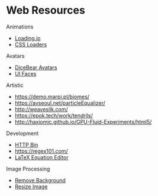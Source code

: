 # Web Resources

Animations
* [Loading.io](https://loading.io/)
* [CSS Loaders](https://loading.io/css/)

Avatars
* [DiceBear Avatars](https://avatars.dicebear.com/)
* [UI Faces](https://www.uifaces.co/)

Artistic
* https://demo.marpi.pl/biomes/
* https://avseoul.net/particleEqualizer/
* http://weavesilk.com/
* https://epok.tech/work/tendrils/
* http://haxiomic.github.io/GPU-Fluid-Experiments/html5/

Development
* [HTTP Bin](https://httpbin.org/)
* https://regex101.com/
* [LaTeX Equation Editor](https://editor.codecogs.com/)

Image Processing
* [Remove Background](https://www.remove.bg/)
* [Resize Image](https://resizeimage.net/)
